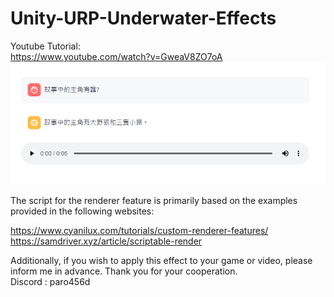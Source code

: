 # Unity-URP-Underwater-Effects

Youtube Tutorial:  
https://www.youtube.com/watch?v=GweaV8ZO7oA  
![image](https://github.com/Parrot222/PDF-Reader/blob/main/pdf16.png)  

The script for the renderer feature is primarily based on the examples provided in the following websites: 

https://www.cyanilux.com/tutorials/custom-renderer-features/  
https://samdriver.xyz/article/scriptable-render  

Additionally, if you wish to apply this effect to your game or video, please inform me in advance. Thank you for your cooperation.  
Discord : paro456d
